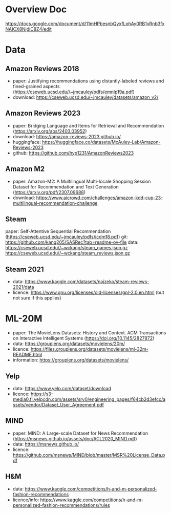 # Overview Doc
https://docs.google.com/document/d/11mHPbesnbQyxfLohAy0RB1vRnb3fxNAICX8NjdiC8Z4/edit

# Data
## Amazon Reviews 2018
- paper: Justifying recommendations using distantly-labeled reviews and fined-grained aspects (https://cseweb.ucsd.edu//~jmcauley/pdfs/emnlp19a.pdf)
- download: https://cseweb.ucsd.edu/~jmcauley/datasets/amazon_v2/

## Amazon Reviews 2023
- paper: Bridging Language and Items for Retrieval and Recommendation (https://arxiv.org/abs/2403.03952)
- download: https://amazon-reviews-2023.github.io/
- huggingface: https://huggingface.co/datasets/McAuley-Lab/Amazon-Reviews-2023
- github: https://github.com/hyp1231/AmazonReviews2023

## Amazon M2
- paper: Amazon-M2: A Multilingual Multi-locale Shopping Session Dataset for Recommendation and Text Generation (https://arxiv.org/pdf/2307.09688)
- download: https://www.aicrowd.com/challenges/amazon-kdd-cup-23-multilingual-recommendation-challenge

## Steam
paper: Self-Attentive Sequential Recommendation  (https://cseweb.ucsd.edu/~jmcauley/pdfs/icdm18.pdf)
git: https://github.com/kang205/SASRec?tab=readme-ov-file
data: https://cseweb.ucsd.edu//~wckang/steam_games.json.gz
      https://cseweb.ucsd.edu//~wckang/steam_reviews.json.gz

## Steam 2021
- data: https://www.kaggle.com/datasets/najzeko/steam-reviews-2021/data
- licence: https://www.gnu.org/licenses/old-licenses/gpl-2.0.en.html (but not sure if this applies)

# ML-20M
- paper: The MovieLens Datasets: History and Context. ACM Transactions on Interactive Intelligent Systems (https://doi.org/10.1145/2827872)
- data: https://grouplens.org/datasets/movielens/20m/
- licence: https://files.grouplens.org/datasets/movielens/ml-32m-README.html
- information: https://grouplens.org/datasets/movielens/


## Yelp
- data: https://www.yelp.com/dataset/download
- licence: https://s3-media0.fl.yelpcdn.com/assets/srv0/engineering_pages/f64cb2d3efcc/assets/vendor/Dataset_User_Agreement.pdf

## MIND
- paper: MIND: A Large-scale Dataset for News Recommendation (https://msnews.github.io/assets/doc/ACL2020_MIND.pdf)
- data: https://msnews.github.io/
- licence: https://github.com/msnews/MIND/blob/master/MSR%20License_Data.pdf

## H&M
- data: https://www.kaggle.com/competitions/h-and-m-personalized-fashion-recommendations
- licence/info: https://www.kaggle.com/competitions/h-and-m-personalized-fashion-recommendations/rules
